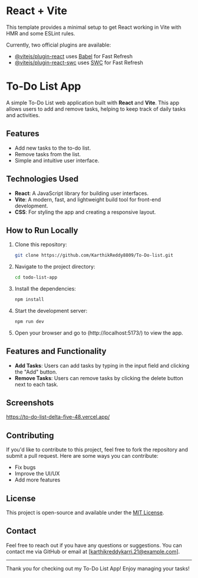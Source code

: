 # React + Vite

This template provides a minimal setup to get React working in Vite with HMR and some ESLint rules.

Currently, two official plugins are available:

- [@vitejs/plugin-react](https://github.com/vitejs/vite-plugin-react/blob/main/packages/plugin-react/README.md) uses [Babel](https://babeljs.io/) for Fast Refresh
- [@vitejs/plugin-react-swc](https://github.com/vitejs/vite-plugin-react-swc) uses [SWC](https://swc.rs/) for Fast Refresh
# To-Do List App

A simple To-Do List web application built with **React** and **Vite**. This app allows users to add and remove tasks, helping to keep track of daily tasks and activities.

## Features

- Add new tasks to the to-do list.
- Remove tasks from the list.
- Simple and intuitive user interface.

## Technologies Used

- **React**: A JavaScript library for building user interfaces.
- **Vite**: A modern, fast, and lightweight build tool for front-end development.
- **CSS**: For styling the app and creating a responsive layout.

## How to Run Locally

1. Clone this repository:
    ```bash
    git clone https://github.com/KarthikReddy8809/To-Do-list.git
    ```

2. Navigate to the project directory:
    ```bash
    cd todo-list-app
    ```

3. Install the dependencies:
    ```bash
    npm install
    ```

4. Start the development server:
    ```bash
    npm run dev
    ```

5. Open your browser and go to (http://localhost:5173/) to view the app.

## Features and Functionality

- **Add Tasks**: Users can add tasks by typing in the input field and clicking the "Add" button.
- **Remove Tasks**: Users can remove tasks by clicking the delete button next to each task.

## Screenshots

https://to-do-list-delta-five-48.vercel.app/

## Contributing

If you'd like to contribute to this project, feel free to fork the repository and submit a pull request. Here are some ways you can contribute:

- Fix bugs
- Improve the UI/UX
- Add more features

## License

This project is open-source and available under the [MIT License](LICENSE).

## Contact

Feel free to reach out if you have any questions or suggestions. You can contact me via GitHub or email at [karthikreddykarri.21@example.com].

---

Thank you for checking out my To-Do List App! Enjoy managing your tasks!
